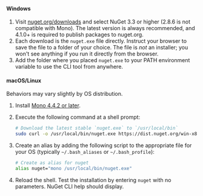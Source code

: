 #### Windows

1. Visit [nuget.org/downloads](https://nuget.org/downloads) and select NuGet 3.3 or higher (2.8.6 is not compatible with Mono). The latest version is always recommended, and 4.1.0+ is required to publish packages to nuget.org.
1. Each download is the `nuget.exe` file directly. Instruct your browser to save the file to a folder of your choice. The file is *not* an installer; you won't see anything if you run it directly from the browser.
1. Add the folder where you placed `nuget.exe` to your PATH environment variable to use the CLI tool from anywhere.

#### macOS/Linux

Behaviors may vary slightly by OS distribution.

1. Install [Mono 4.4.2 or later](http://www.mono-project.com/docs/getting-started/install/).

1. Execute the following command at a shell prompt:

    ```bash
    # Download the latest stable `nuget.exe` to `/usr/local/bin`
    sudo curl -o /usr/local/bin/nuget.exe https://dist.nuget.org/win-x86-commandline/latest/nuget.exe
    ```

1. Create an alias by adding the following script to the appropriate file for your OS (typically `~/.bash_aliases` or `~/.bash_profile`):

    ```bash
    # Create as alias for nuget
    alias nuget="mono /usr/local/bin/nuget.exe"
    ```

1. Reload the shell.  Test the installation by entering `nuget` with no parameters. NuGet CLI help should display.
